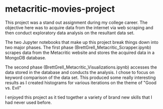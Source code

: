 # metacritic-movies-project

This project was a stand out assignment during my college career. The objective here was to acquire data from the internet via web scraping and then conduct exploratory data analysis on the resultant data set.

The two Jupyter notebooks that make up this project break things down into two major phases. The first phase (BrettGrell_Metacritic_Scrapper.ipynb) scrapes data from the Metacritic website and stores the acquired data in a MongoDB database.

The second phase (BrettGrell_Metacritic_Visualizations.ipynb) accesses the data stored in the database and conducts the analysis. I chose to focus on keyword comparison of the data set. This produced some really interesting results as I created histograms for various iterations on the theme of "Good vs. Evil"

I enjoyed this project as it tied together a variety of brand new skills that I had never used before.
